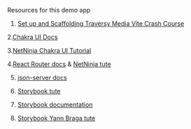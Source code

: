 Resources for this demo app

1. [Set up and Scaffolding Traversy Media Vite Crash Course](https://www.youtube.com/watch?v=89NJdbYTgJ8) 

2.[Chakra UI Docs](https://chakra-ui.com/getting-started)

3.[NetNinja Chakra UI Tutorial](https://www.youtube.com/playlist?list=PL4cUxeGkcC9hcnIeryurNMMcGBHp7AYlP)

4.[React Router docs]( https://reactrouter.com/en/main/start/overview) & [NetNinja tute](https://www.youtube.com/watch?v=OMQ2QARHPo0&list=PL4cUxeGkcC9iVKmtNuCeIswnQ97in2GGf&index=1&t=0s)

5. [json-server docs](https://www.npmjs.com/package/json-server)

6. [Storybook tute](https://www.youtube.com/watch?v=CuGZgYo6-XY)

7. [Storybook documentation](https://storybook.js.org/docs/react/get-started/install/)

8. [Storybook Yann Braga tute](https://www.youtube.com/watch?v=x-x47qHq3nY)